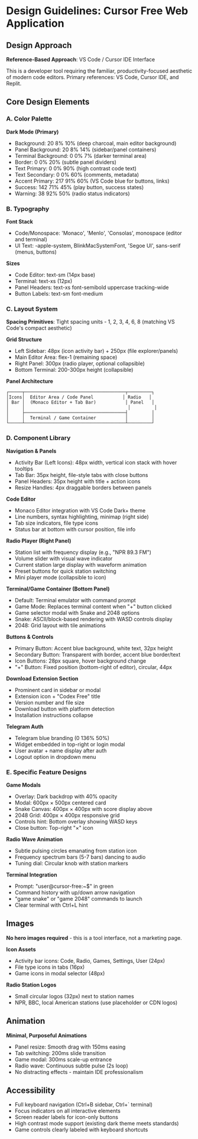 # Design Guidelines: Cursor Free Web Application

## Design Approach
**Reference-Based Approach**: VS Code / Cursor IDE Interface

This is a developer tool requiring the familiar, productivity-focused aesthetic of modern code editors. Primary references: VS Code, Cursor IDE, and Replit.

## Core Design Elements

### A. Color Palette

**Dark Mode (Primary)**
- Background: 20 8% 10% (deep charcoal, main editor background)
- Panel Background: 20 8% 14% (sidebar/panel containers)
- Terminal Background: 0 0% 7% (darker terminal area)
- Border: 0 0% 20% (subtle panel dividers)
- Text Primary: 0 0% 90% (high contrast code text)
- Text Secondary: 0 0% 60% (comments, metadata)
- Accent Primary: 217 91% 60% (VS Code blue for buttons, links)
- Success: 142 71% 45% (play button, success states)
- Warning: 38 92% 50% (radio status indicators)

### B. Typography

**Font Stack**
- Code/Monospace: 'Monaco', 'Menlo', 'Consolas', monospace (editor and terminal)
- UI Text: -apple-system, BlinkMacSystemFont, 'Segoe UI', sans-serif (menus, buttons)

**Sizes**
- Code Editor: text-sm (14px base)
- Terminal: text-xs (12px)
- Panel Headers: text-xs font-semibold uppercase tracking-wide
- Button Labels: text-sm font-medium

### C. Layout System

**Spacing Primitives**: Tight spacing units - 1, 2, 3, 4, 6, 8 (matching VS Code's compact aesthetic)

**Grid Structure**
- Left Sidebar: 48px (icon activity bar) + 250px (file explorer/panels)
- Main Editor Area: flex-1 (remaining space)
- Right Panel: 300px (radio player, optional collapsible)
- Bottom Terminal: 200-300px height (collapsible)

**Panel Architecture**
```
┌─────┬──────────────────────────────────────┬─────────┐
│Icons│  Editor Area / Code Panel           │ Radio   │
│ Bar │  (Monaco Editor + Tab Bar)           │ Panel   │
│     │                                       │         │
│     ├──────────────────────────────────────┤         │
│     │  Terminal / Game Container           │         │
└─────┴──────────────────────────────────────┴─────────┘
```

### D. Component Library

**Navigation & Panels**
- Activity Bar (Left Icons): 48px width, vertical icon stack with hover tooltips
- Tab Bar: 35px height, file-style tabs with close buttons
- Panel Headers: 35px height with title + action icons
- Resize Handles: 4px draggable borders between panels

**Code Editor**
- Monaco Editor integration with VS Code Dark+ theme
- Line numbers, syntax highlighting, minimap (right side)
- Tab size indicators, file type icons
- Status bar at bottom with cursor position, file info

**Radio Player (Right Panel)**
- Station list with frequency display (e.g., "NPR 89.3 FM")
- Volume slider with visual wave indicator
- Current station large display with waveform animation
- Preset buttons for quick station switching
- Mini player mode (collapsible to icon)

**Terminal/Game Container (Bottom Panel)**
- Default: Terminal emulator with command prompt
- Game Mode: Replaces terminal content when "+" button clicked
- Game selector modal with Snake and 2048 options
- Snake: ASCII/block-based rendering with WASD controls display
- 2048: Grid layout with tile animations

**Buttons & Controls**
- Primary Button: Accent blue background, white text, 32px height
- Secondary Button: Transparent with border, accent blue border/text
- Icon Buttons: 28px square, hover background change
- "+" Button: Fixed position (bottom-right of editor), circular, 44px

**Download Extension Section**
- Prominent card in sidebar or modal
- Extension icon + "Codex Free" title
- Version number and file size
- Download button with platform detection
- Installation instructions collapse

**Telegram Auth**
- Telegram blue branding (0 136% 50%)
- Widget embedded in top-right or login modal
- User avatar + name display after auth
- Logout option in dropdown menu

### E. Specific Feature Designs

**Game Modals**
- Overlay: Dark backdrop with 40% opacity
- Modal: 600px × 500px centered card
- Snake Canvas: 400px × 400px with score display above
- 2048 Grid: 400px × 400px responsive grid
- Controls hint: Bottom overlay showing WASD keys
- Close button: Top-right "×" icon

**Radio Wave Animation**
- Subtle pulsing circles emanating from station icon
- Frequency spectrum bars (5-7 bars) dancing to audio
- Tuning dial: Circular knob with station markers

**Terminal Integration**
- Prompt: "user@cursor-free:~$" in green
- Command history with up/down arrow navigation
- "game snake" or "game 2048" commands to launch
- Clear terminal with Ctrl+L hint

## Images

**No hero images required** - this is a tool interface, not a marketing page.

**Icon Assets**
- Activity bar icons: Code, Radio, Games, Settings, User (24px)
- File type icons in tabs (16px)
- Game icons in modal selector (48px)

**Radio Station Logos**
- Small circular logos (32px) next to station names
- NPR, BBC, local American stations (use placeholder or CDN logos)

## Animation

**Minimal, Purposeful Animations**
- Panel resize: Smooth drag with 150ms easing
- Tab switching: 200ms slide transition
- Game modal: 300ms scale-up entrance
- Radio wave: Continuous subtle pulse (2s loop)
- No distracting effects - maintain IDE professionalism

## Accessibility

- Full keyboard navigation (Ctrl+B sidebar, Ctrl+` terminal)
- Focus indicators on all interactive elements
- Screen reader labels for icon-only buttons
- High contrast mode support (existing dark theme meets standards)
- Game controls clearly labeled with keyboard shortcuts